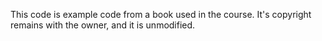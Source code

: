 This code is example code from a book used in the course. It's copyright
remains with the owner, and it is unmodified.
